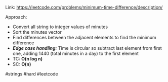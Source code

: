 Link: https://leetcode.com/problems/minimum-time-difference/description/

Approach:
- Convert all string to integer values of minutes
- Sort the minutes vector
- Find differences between the adjacent elements to find the minimum difference
- ***Edge case handling:*** Time is circular so subtract last element from first one, adding 1440 (total minutes in a day) to the first element
- TC: **O(n log n)**
- SC: **O(n)**

#strings #hard #leetcode 